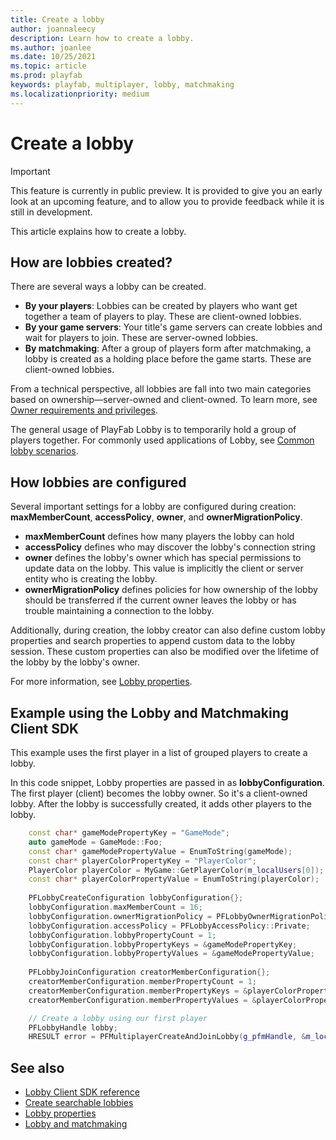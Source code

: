 ```yaml
---
title: Create a lobby
author: joannaleecy
description: Learn how to create a lobby.
ms.author: joanlee
ms.date: 10/25/2021
ms.topic: article
ms.prod: playfab
keywords: playfab, multiplayer, lobby, matchmaking
ms.localizationpriority: medium
---
```


# Create a lobby

> [!IMPORTANT]
> This feature is currently in public preview. It is provided to give you an early look at an upcoming feature, and to allow you to provide feedback while it is still in development. 

This article explains how to create a lobby. 

## How are lobbies created?

There are several ways a lobby can be created.

* **By your players**: Lobbies can be created by players who want get together a team of players to play. These are client-owned lobbies.
* **By your game servers**: Your title's game servers can create lobbies and wait for players to join. These are server-owned lobbies.
* **By matchmaking**: After a group of players form after matchmaking, a lobby is created as a holding place before the game starts. These are client-owned lobbies.

From a technical perspective, all lobbies are fall into two main categories based on ownership&mdash;server-owned and client-owned. To learn more, see [Owner requirements and privileges](owner-requirements-and-privileges.md).

The general usage of PlayFab Lobby is to temporarily hold a group of players together. For commonly used applications of Lobby, see [Common lobby scenarios](#).

## How lobbies are configured

Several important settings for a lobby are configured during creation: __maxMemberCount__, __accessPolicy__, __owner__, and __ownerMigrationPolicy__.

* __maxMemberCount__ defines how many players the lobby can hold
* __accessPolicy__ defines who may discover the lobby's connection string
* __owner__ defines the lobby's owner which has special permissions to update data on the lobby. This value is implicitly the client or server entity who is creating the lobby.
* __ownerMigrationPolicy__ defines policies for how ownership of the lobby should be transferred if the current owner leaves the lobby or has trouble maintaining a connection to the lobby.

Additionally, during creation, the lobby creator can also define custom lobby properties and search properties to append custom data to the lobby session. These custom properties can also be modified over the lifetime of the lobby by the lobby's owner.

For more information, see [Lobby properties](#).

## Example using the Lobby and Matchmaking Client SDK

This example uses the first player in a list of grouped players to create a lobby. 

In this code snippet, Lobby properties are passed in as __lobbyConfiguration__. The first player (client) becomes the lobby owner. So it's a client-owned lobby. After the lobby is successfully created, it adds other players to the lobby.

```cpp
    const char* gameModePropertyKey = "GameMode";
    auto gameMode = GameMode::Foo;
    const char* gameModePropertyValue = EnumToString(gameMode);
    const char* playerColorPropertyKey = "PlayerColor";
    PlayerColor playerColor = MyGame::GetPlayerColor(m_localUsers[0]);
    const char* playerColorPropertyValue = EnumToString(playerColor);
    
    PFLobbyCreateConfiguration lobbyConfiguration{};
    lobbyConfiguration.maxMemberCount = 16;
    lobbyConfiguration.ownerMigrationPolicy = PFLobbyOwnerMigrationPolicy::Automatic;
    lobbyConfiguration.accessPolicy = PFLobbyAccessPolicy::Private;
    lobbyConfiguration.lobbyPropertyCount = 1;
    lobbyConfiguration.lobbyPropertyKeys = &gameModePropertyKey;
    lobbyConfiguration.lobbyPropertyValues = &gameModePropertyValue;
    
    PFLobbyJoinConfiguration creatorMemberConfiguration{};
    creatorMemberConfiguration.memberPropertyCount = 1;
    creatorMemberConfiguration.memberPropertyKeys = &playerColorPropertyKey;
    creatorMemberConfiguration.memberPropertyValues = &playerColorPropertyValue;

    // Create a lobby using our first player
    PFLobbyHandle lobby;
    HRESULT error = PFMultiplayerCreateAndJoinLobby(g_pfmHandle, &m_localUsers[0], &lobbyConfiguration, &creatorMemberConfiguration, nullptr, &lobby);
```

## See also

* [Lobby Client SDK reference](playfabmultiplayerreference-cpp\pflobby\pflobby_members.md)
* [Create searchable lobbies](define-search-keywords.md)
* [Lobby properties](lobby-properties.md)
* [Lobby and matchmaking](lobby-and-matchmaking.md)

